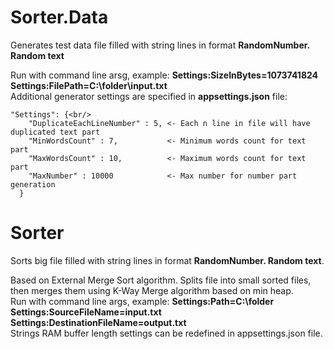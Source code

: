# Sorter.Data <br/> 
Generates test data file filled with string lines in format **RandomNumber. Random text**<br/> 

Run with command line arsg, example: **Settings:SizeInBytes=1073741824 Settings:FilePath=C:\folder\input.txt**<br/> 
Additional generator settings are specified in **appsettings.json** file:<br/> 

```
"Settings": {<br/> 
    "DuplicateEachLineNumber" : 5, <- Each n line in file will have duplicated text part
    "MinWordsCount" : 7,           <- Minimum words count for text part
    "MaxWordsCount" : 10,          <- Maximum words count for text part
    "MaxNumber" : 10000            <- Max number for number part generation
  }
```  

# Sorter <br/> 
Sorts big file filled with string lines in format **RandomNumber. Random text**.<br/> 

Based on External Merge Sort algorithm. Splits file into small sorted files, then merges them using K-Way Merge algorithm based on min heap.<br/> 
Run with command line args, example: **Settings:Path=C:\folder Settings:SourceFileName=input.txt Settings:DestinationFileName=output.txt**<br/> 
Strings RAM buffer length settings can be redefined in appsettings.json file.<br/> 
